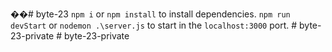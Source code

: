��#   b y t e - 2 3 
 
```npm i``` or ```npm install``` to install dependencies.
```npm run devStart``` or ```nodemon .\server.js``` to start in the ```localhost:3000``` port.
#   b y t e - 2 3 - p r i v a t e  
 #   b y t e - 2 3 - p r i v a t e  
 